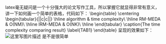 latex毫无疑问是一个十分强大的论文写作工具，所以掌握它就显得非常有意义，讲一下如何画一个简单的表格，代码如下：
\begin{table}
\centering
\begin{tabular}{||c|c||}
\hline
algorithm & time complexity\\
\hline
RM-MEDA & O(NM)\\
\hline
IRM-MEDA & O(NK)\\
\hline
\end{tabular}
\caption{The time complexity comparing result}
\label{TAB1}
\end{table}
呈现的效果如下：
![这里写图片描述](http://img.blog.csdn.net/20150926083944494)
是不是很简单